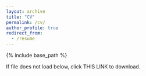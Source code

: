 ```yaml
---
layout: archive
title: "CV"
permalink: /cv/
author_profile: true
redirect_from:
  - /resume
---
```


{% include base_path %}

If file does not load below, click THIS LINK to download.
